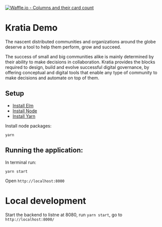 [![Waffle.io - Columns and their card count](https://badge.waffle.io/lambdaone-io/kratia-centralized.svg?columns=all)](https://waffle.io/lambdaone-io/kratia-centralized)

# Kratia Demo 

The nascent distributed communities and organizations around the globe deserve a tool to help them perform, grow and succeed. 

The success of small and big communities alike is mainly determined by their ability to make decisions in collaboration. Kratia provides the blocks required to design, build and evolve successful digital governance, by offering conceptual and digital tools that enable any type of community to make decisions and automate on top of them.

## Setup

- [Install Elm](http://elm-lang.org/install)
- [Install Node](https://nodejs.org/en/download/)
- [Install Yarn](https://yarnpkg.com/)

Install node packages:

```
yarn
```

## Running the application:

In terminal run:

```
yarn start
```

Open `http://localhost:8000`

# Local development

Start the backend to listne at 8080, run `yarn start`, go to `http://localhost:8000/`
